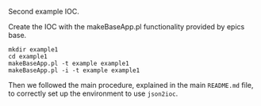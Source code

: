 Second example IOC.

Create the IOC with the makeBaseApp.pl functionality provided by epics base.

```
mkdir example1
cd example1
makeBaseApp.pl -t example example1
makeBaseApp.pl -i -t example example1
```

Then we followed the main procedure, explained in the main `README.md` file, to correctly set up the environment to use `json2ioc`.

